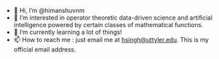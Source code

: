 - 👋 Hi, I’m @himanshuvnm
- 👀 I’m interested in operator theoretic data-driven science and artificial intelligence powered by certain classes of mathematical functions.
- 🌱 I’m currently learning a lot of things!
- 📫 How to reach me : just email me at hsingh@uttyler.edu. This is my official email address.

<!---
himanshuvnm/himanshuvnm is a ✨ special ✨ repository because its `README.md` (this file) appears on your GitHub profile.
You can click the Preview link to take a look at your changes.
--->
